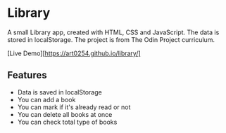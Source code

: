 # Library

A small Library app, created with HTML, CSS and JavaScript. The data is stored in localStorage. The project is from The Odin Project curriculum.

[Live Demo][https://art0254.github.io/library/]

## Features

- Data is saved in localStorage
- You can add a book
- You can mark if it's already read or not
- You can delete all books at once
- You can check total type of books
